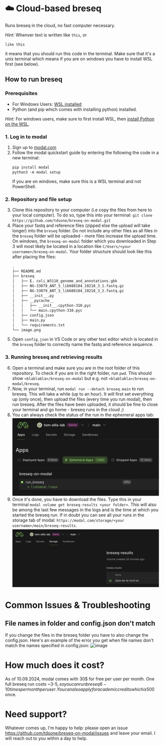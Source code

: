# ☁️ Cloud-based breseq
Runs breseq in the cloud, no fast computer necessary.

*Hint:* Whenver text is written like `this`, or
```
like this
```
it means that you should run this code in the terminal. Make sure that it's a unix terminal which means if you are on windows you have to install WSL first (see below).

## How to run breseq

### Prerequisites
- For Windows Users: [WSL installed](https://learn.microsoft.com/en-us/windows/wsl/install)
- Python (and pip which comes with installing python) installed.

*Hint:* For windows users, make sure to first install WSL, then [install Python on the WSL](https://learn.microsoft.com/en-us/windows/python/web-frameworks#install-python-pip-and-venv).

### 1. Log in to modal
1. Sign up to [modal.com](https://modal.com/signup)
2. Follow the modal quickstart guide by entering the following the code in a new terminal: 
    ```
    pip install modal
    python3 -m modal setup
    ```
    If you are on windows, make sure this is a WSL terminal and not PowerShell.
### 2. Repository and file setup
3. Clone this repository to your computer (i.e copy the files from here to your local computer). To do so, type this into your terminal: `git clone https://github.com/tdsone/breseq-on-modal.git`
4. Place your fastq and reference files (zipped else the upload will take longer) into the `breseq` folder. Do not include any other files as all files in the `breseq` folder will be uploaded - more files increase the upload time. On windows, the `breseq-on-modal` folder which you downloaded in Step 3 will most likely be located in a location like `C/Users/<your username>/breseq-on-modal`. Your folder structure should look like this after placing the files:
    ```
    .
    ├── README.md
    ├── breseq
    │   ├── E. coli_W3110_genome_and_annotations.gbk
    │   ├── NG-33079_ANT_5_lib688184_10218_3_1.fastq.gz
    │   ├── NG-33079_ANT_5_lib688184_10218_3_2.fastq.gz
    │   ├── __init__.py
    │   ├── __pycache__
    │   │   ├── __init__.cpython-310.pyc
    │   │   └── main.cpython-310.pyc
    │   ├── config.json
    │   ├── main.py
    │   └── requirements.txt
    └── image.png
    ```
6. Open `config.json` in VS Code or any other text editor which is located in the `breseq` folder to correctly name the fastq and reference sequence.
### 3. Running breseq and retrieving results
6. Open a terminal and make sure you are in the root folder of this repository. To check if you are in the right folder, run `pwd`. This should show `<blablabla>/breseq-on-modal` but e.g. not `<blablabla>/breseq-on-modal/breseq`.
7. Now, in your terminal, run `modal run --detach breseq.main` to run breseq. This will take a while (up to an hour). It will first set everything up (only once), then upload the files (every time you run modal), then run breseq. After the files have been uploaded, it should be fine to close your terminal and go home - breseq runs in the cloud ;)
8. You can always check the status of the run in the ephemeral apps tab: 
    ![alt text](image.png)
9.  Once it's done, you have to download the files. Type this in your terminal `modal volume get breseq-results <your folder>`. This will also be among the last few messages in the logs and is the time at which you started the breseq run. If in doubt you can see all your runs in the storage tab of modal: `https://modal.com/storage/<your username>/main/breseq-results`.
    ![alt text](image-1.png)

# Common Issues & Troubleshooting
## File names in folder and config.json don't match
If you change the files in the breseq folder you have to also change the config.json. Here's an example of the error you get when file names don't match the names specified in config.json:
![image](https://github.com/user-attachments/assets/ec53d2d3-853e-4883-b058-d2a1b53c0768)


# How much does it cost? 
As of 10.09.2024, modal comes with 30$ for free per user per month. One full breseq run costs ~3-5$, so you can run breseq 6-10 times per month per user. You can also apply for academic credits which is 500$ once. 

# Need support?
Whatever comes up, I'm happy to help: please open an issue https://github.com/tdsone/breseq-on-modal/issues and leave your email. I will reach out to you within a day to help.

